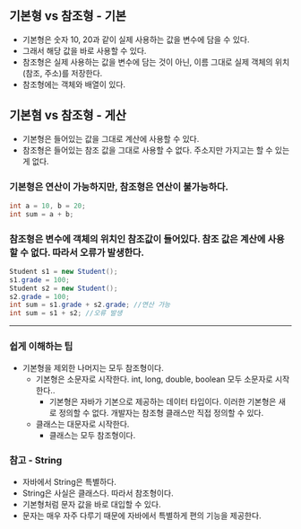 
## 기본형 vs 참조형 - 기본
- 기본형은 숫자 10, 20과 같이 실제 사용하는 값을 변수에 담을 수 있다. 
- 그래서 해당 값을 바로 사용할 수 있다.
- 참조형은 실제 사용하는 값을 변수에 담는 것이 아닌, 이름 그대로 실제 객체의 위치(참조, 주소)를 저장한다.
- 참조형에는 객체와 배열이 있다.  


## 기본혐 vs 참조형 - 게산
- 기본형은 들어있는 값을 그대로 계산에 사용할 수 있다.
- 참조형은 들어있는 참조 값을 그대로 사용할 수 없다. 주소지만 가지고는 할 수 있는게 없다. 

### 기본형은 연산이 가능하지만, 참조형은 연산이 불가능하다. 
```java
int a = 10, b = 20;
int sum = a + b;
```


### 참조형은 변수에 객체의 위치인 참조값이 들어있다. 참조 값은 계산에 사용할 수 없다. 따라서 오류가 발생한다. 
```java
Student s1 = new Student();
s1.grade = 100;
Student s2 = new Student();
s2.grade = 100; 
int sum = s1.grade + s2.grade; //연산 가능
int sum = s1 + s2; //오류 발생
```

---

### 쉽게 이해하는 팁
- 기본형을 제외한 나머지는 모두 참조형이다.
  - 기본형은 소문자로 시작한다. int, long, double, boolean 모두 소문자로 시작한다..
    - 기본형은 자바가 기본으로 제공하는 데이터 타입이다. 이러한 기본형은 새로 정의할 수 없다. 개발자는 참조형 클래스만 직접 정의할 수 있다.
  - 클래스는 대문자로 시작한다.
    - 클래스는 모두 참조형이다. 

### 참고 - String
- 자바에서 String은 특별하다. 
- String은 사실은 클래스다. 따라서 참조형이다.
- 기본형처럼 문자 값을 바로 대입할 수 있다.
- 문자는 매우 자주 다루기 때문에 자바에서 특별하게 편의 기능을 제공한다.